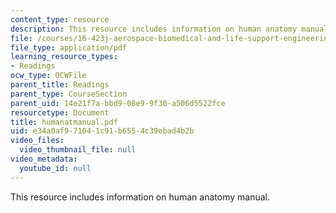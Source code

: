 ```yaml
---
content_type: resource
description: This resource includes information on human anatomy manual.
file: /courses/16-423j-aerospace-biomedical-and-life-support-engineering-spring-2006/e34a0af971041c91b6554c39ebad4b2b_humanatmanual.pdf
file_type: application/pdf
learning_resource_types:
- Readings
ocw_type: OCWFile
parent_title: Readings
parent_type: CourseSection
parent_uid: 14e21f7a-bbd9-08e9-9f30-a506d5522fce
resourcetype: Document
title: humanatmanual.pdf
uid: e34a0af9-7104-1c91-b655-4c39ebad4b2b
video_files:
  video_thumbnail_file: null
video_metadata:
  youtube_id: null
---
```

This resource includes information on human anatomy manual.

